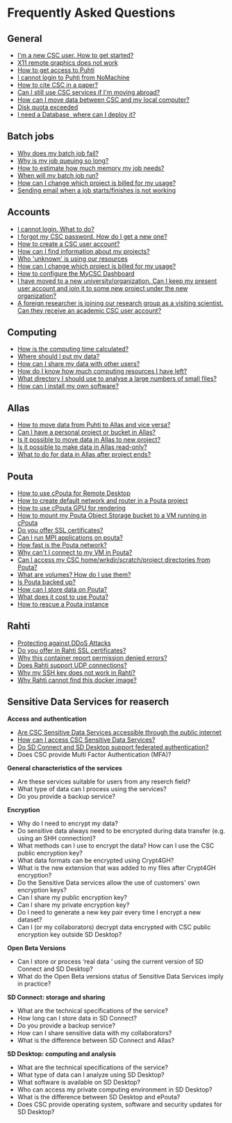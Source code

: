 # Frequently Asked Questions

## General
* [I'm a new CSC user. How to get started?](how-to-get-started-at-CSC.md)
* [X11 remote graphics does not work](x11-graphics.md)
* [How to get access to Puhti](how-to-get-puhti-access.md)
* [I cannot login to Puhti from NoMachine](cannot-login-from-nomachine.md)
* [How to cite CSC in a paper?](how-to-cite-csc.md)
* [Can I still use CSC services if I'm moving abroad?](can-i-use-csc-services-abroad.md)
* [How can I move data between CSC and my local computer?](../../data/moving)
* [Disk quota exceeded](disk-quota-exceeded.md)
* [I need a Database, where can I deploy it?](database.md)

## Batch jobs
* [Why does my batch job fail?](why-does-my-batch-job-fail.md)
* [Why is my job queuing so long?](why-is-my-job-queueing-so-long.md)
* [How to estimate how much memory my job needs?](how-much-memory-my-job-needs.md)
* [When will my batch job run?](when-will-my-job-run.md)
* [How can I change which project is billed for my usage?](how-can-i-change-billing-project.md)
* [Sending email when a job starts/finishes is not working](email_not_working.md )

## Accounts
* [I cannot login. What to do?](i-cannot-login.md)
* [I forgot my CSC password. How do I get a new one?](new-password.md)
* [How to create a CSC user account?](how-to-create-CSC-user-account.md)
* [How can I find information about my projects?](how-to-find-information-about-projects.md)
* [Who 'unknown' is using our resources](who-unknown-is-using-our-resources.md)
* [How can I change which project is billed for my usage?](how-can-i-change-billing-project.md)
* [How to configure the MyCSC Dashboard](how-to-configure-dashboard.md)
* [I have moved to a new university/organization. Can I keep my present user account and join it to some new project under the new organization?](how-to-change-organization.md)
* [A foreign researcher is joining our research group as a visiting scientist. Can they receive an academic CSC user account?](can-visitors-get-user-accounts.md)

## Computing
* [How is the computing time calculated?](how-is-the-computing-time-calculated.md)
* [Where should I put my data?](where-should-i-put-my-data.md)
* [How can I share my data with other users?](how-can-i-share-my-data-with-others.md)
* [How do I know how much computing resources I have left?](how-do-i-know-how-much-resources-i-have-left.md)
* [What directory I should use to analyse a large numbers of small files?](local_scratch_for_data_processing.md)
* [How can I install my own software?](how-to-install-own-software.md)

## Allas

* [How to move data from Puhti to Allas and vice versa?](how-to-move-data-between-puhti-and-allas.md)
* [Can I have a personal project or bucket in Allas?](can-i-have-a-personal-project-or-bucket-in-allas.md)
* [Is it possible to move data in Allas to new project?](is-it-possible-to-move-data-in-allas-to-new-project.md)
* [Is it possible to make data in Allas read-only?](is-it-possible-to-make-data-in-allas-read-only.md)
* [What to do for data in Allas after project ends?](what-to-do-for-data-in-allas-after-project-ends.md)

## Pouta

* [How to use cPouta for Remote Desktop](how-to-use-pouta-for-remote-desktop.md)
* [How to create default network and router in a Pouta project](how-to-create-default-network-and-router-in-pouta.md)
* [How to use cPouta GPU for rendering](how-to-use-cpouta-gpu-for-rendering.md)
* [How to mount my Pouta Object Storage bucket to a VM running in cPouta](how-to-mount-os-bucket-for-cpouta.md)
* [Do you offer SSL certificates?](do-you-offer-ssl-certificates.md)
* [Can I run MPI applications on pouta?](can-i-run-mpi-applications-on-pouta.md)
* [How fast is the Pouta network?](how-fast-is-the-pouta-network.md)
* [Why can't I connect to my VM in Pouta?](why-cant-i-connect-to-my-vm-in-pouta.md)
* [Can I access my CSC home/wrkdir/scratch/project directories from Pouta?](how-to-access-home-wrkdir-projdir-from-epouta.md)
* [What are volumes? How do I use them?](what-are-volumes-and-how-to-use.md)
* [Is Pouta backed up?](is-pouta-backed-up.md)
* [How can I store data on Pouta?](how-to-store-data-in-pouta.md)
* [What does it cost to use Pouta?](what-does-it-cost-to-use-pouta.md)
* [How to rescue a Pouta instance](pouta-openstack-rescue-mode.md)


## Rahti

* [Protecting against DDoS Attacks](DDos.md)
* [Do you offer in Rahti SSL certificates?](rahti-ssl-certificates.md)
* [Why this container report permission denied errors?](why-this-container-does-not-work.md)
* [Does Rahti support UDP connections?](rahti-udp.md)
* [Why my SSH key does not work in Rahti?](ssh-clone.md)
* [Why Rahti cannot find this docker image?](get-image-format.md)



## Sensitive Data Services for reaserch

**Access and authentication**
* [Are CSC Sensitive Data Services accessible through the public internet](sensitive-data-access.md)
* [How can I access CSC Sensitive Data Services?](sensitive-data-access-account.md)
* [Do SD Connect and SD Desktop  support federated authentication?](sensitive-data-federated.md)
* Does CSC provide Multi Factor Authentication (MFA)?

**General characteristics of the services**
* Are these services suitable for users from any reserch field?  
* What  type of data can I process using the services?
* Do you provide a backup service?


**Encryption**
* Why do I need to encrypt my data?
* Do sensitive data always need to be encrypted during data transfer (e.g. using an  SHH connection)?
* What methods can I use to encrypt the data? How can I use the CSC public encryption key?
* What data formats can be encrypted using Crypt4GH?
* What is the new extension that was added to my files after Crypt4GH encryption?
* Do the Sensitive Data services allow the use of customers' own encryption keys?
* Can I share my public encryption key?
* Can I share my private encryption key?
* Do I need to generate a new key pair every time I encrypt a new dataset?
* Can I (or my collaborators) decrypt data encrypted with CSC public encryption key outside SD Desktop?


**Open Beta Versions**
* Can I  store or process ‘real data ‘ using  the current version of SD Connect and SD Desktop?
* What do the Open Beta versions status of Sensitive Data Services imply in practice?

**SD Connect: storage and sharing**
* What are the technical specifications of the service?
* How long can I store data in SD Connect? 
* Do you provide a backup service?
* How can I share sensitive data with my collaborators? 
* What is the difference between SD Connect and Allas?

**SD Desktop: computing and analysis**
* What are the technical specifications of the service?
* What type of data can I analyze using SD Desktop?
* What software is available on SD Desktop?
* Who can access my private computing environment in SD Desktop?
* What is the difference between SD Desktop and ePouta?
* Does CSC provide operating system, software and  security updates for SD Desktop?
















